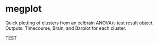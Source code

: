 # megplot
Quick plotting of clusters from an eelbrain ANOVA/t-test result object.
Outputs: Timecourse, Brain, and Barplot for each cluster.

TEST


